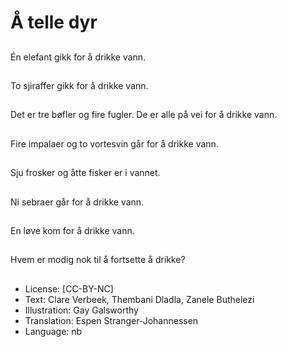 # Å telle dyr

##
Én elefant gikk for å drikke vann.

##
To sjiraffer gikk for å drikke vann.

##
Det er tre bøfler og fire fugler. De er alle på vei for å drikke vann.

##
Fire impalaer og to vortesvin går for å drikke vann.

##
Sju frosker og åtte fisker er i vannet.

##
Ni sebraer går for å drikke vann.

##
En løve kom for å drikke vann.

##
Hvem er modig nok til å fortsette å drikke?

##
* License: [CC-BY-NC]
* Text: Clare Verbeek, Thembani Dladla, Zanele Buthelezi
* Illustration: Gay Galsworthy
* Translation: Espen Stranger-Johannessen
* Language: nb
